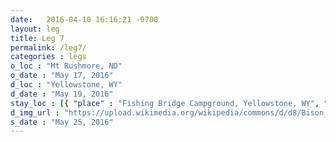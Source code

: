 ```yaml
---
date:   2016-04-10 16:16:21 -0700
layout: leg
title: Leg 7
permalink: /leg7/
categories : legs
o_loc : "Mt Rushmore, ND"
o_date : "May 17, 2016"
d_loc : "Yellowstone, WY"
d_date : "May 19, 2016"
stay_loc : [{ "place" : "Fishing Bridge Campground, Yellowstone, WY", "dates" : ["May 19, 2016","May 20, 2016","May 21, 2016"]},{ "place" : "Norris Campground, Yellowstone, WY", "dates" : ["May 22, 2016","May 23, 2016"]},{ "place" : "TBD", "dates" : ["May 24, 2016"]}]
d_img_url : "https://upload.wikimedia.org/wikipedia/commons/d/d8/Bison_in_Yellowstone_National_Park.JPG"
s_date : "May 25, 2016"
---
```


